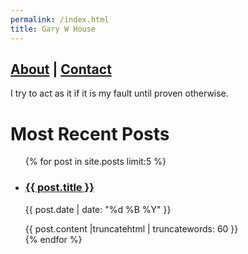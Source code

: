 ```yaml
---
permalink: /index.html
title: Gary W House
---
```


## [About](/about.html) | [Contact](/contact.html)

I try to act as it if it is my fault until proven otherwise.

# Most Recent Posts

<ul class="entries">
  {% for post in site.posts limit:5 %}
  <li>
    <a href="{{ post.url }}"><h3>{{ post.title }}</h3></a>
    <p class="blogdate">{{ post.date | date: "%d %B %Y" }}</p>
    <div>{{ post.content |truncatehtml | truncatewords: 60 }}</div>
    
  </li>
  {% endfor %}
</ul>
